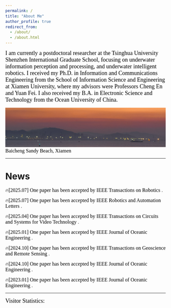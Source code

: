 ```yaml
---
permalink: /
title: "About Me"
author_profile: true
redirect_from: 
  - /about/
  - /about.html
---
```


<font face="Times New Roman" id="education" color=black size=4>I am currently a postdoctoral researcher at the Tsinghua University Shenzhen International Graduate School, focusing on underwater information perception and processing, and underwater intelligent robotics. I received my Ph.D. in Information and Communications Engineering from the School of Information Science and Engineering at Xiamen University, where my advisors were Professors Cheng En and Yuan Fei. I also received my B.A. in Electronic Science and Technology from the Ocean University of China. </font>

<img src="https://github.com/xiao-fengqi/xiao-fengqi.github.io/blob/master/images/Xiamen%20baicheng-2.jpg" /> 
<font face="Times New Roman" align="center" color=black size=3>Baicheng Sandy Beach, Xiamen</font>

------

News
======

:fire:<font face="Times New Roman" color=black size=3>[2025.07] One paper has been accepted by IEEE Transactions on Robotics </font>.

:fire:<font face="Times New Roman" color=black size=3>[2025.07] One paper has been accepted by IEEE Robotics and Automation Letters </font>.

:fire:<font face="Times New Roman" color=black size=3>[2025.04] One paper has been accepted by IEEE Transactions on Circuits and Systems for Video Technology </font>.

:fire:<font face="Times New Roman" color=black size=3>[2025.01] One paper has been accepted by IEEE Journal of Oceanic Engineering </font>.

:fire:<font face="Times New Roman" color=black size=3>[2024.10] One paper has been accepted by IEEE Transactions on Geoscience and Remote Sensing </font>.

:fire:<font face="Times New Roman" color=black size=3>[2024.10] One paper has been accepted by IEEE Journal of Oceanic Engineering </font>.

:fire:<font face="Times New Roman" color=black size=3>[2023.01] One paper has been accepted by IEEE Journal of Oceanic Engineering </font>.

------

<font face="Times New Roman" id="professional" color=black size=4>Visitor Statistics:</font>

<script type="text/javascript" id="clustrmaps" src="//clustrmaps.com/map_v2.js?d=M-Rnztz2mrr0q4hNj7wftMkx1JDn2cQibvB_Sh78CXA&cl=ffffff&w=a"></script>

